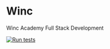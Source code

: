 # Winc
 Winc Academy Full Stack Development

[![Run tests](https://github.com/Paula-Reisen/Winc/actions/workflows/run-tests.yml/badge.svg)](https://github.com/Paula-Reisen/Winc/actions/workflows/run-tests.yml)
